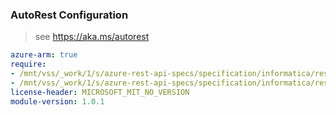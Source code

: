 ### AutoRest Configuration

> see https://aka.ms/autorest

``` yaml
azure-arm: true
require:
- /mnt/vss/_work/1/s/azure-rest-api-specs/specification/informatica/resource-manager/readme.md
- /mnt/vss/_work/1/s/azure-rest-api-specs/specification/informatica/resource-manager/readme.go.md
license-header: MICROSOFT_MIT_NO_VERSION
module-version: 1.0.1
```